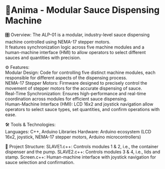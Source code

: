 # 🦾Anima - Modular Sauce Dispensing Machine  

🎛️ Overview: The ALP-01 is a modular, industry-level sauce dispensing machine controlled using NEMA-17 stepper motors.   
It features synchronization logic across five machine modules and a human-machine interface (HMI) to allow operators to select different sauces and quantities with precision.

⚙️ Features:  
Modular Design: Code for controlling five distinct machine modules, each responsible for different aspects of the dispensing process.  
NEMA-17 Stepper Motors: Firmware designed to precisely control the movement of stepper motors for the accurate dispensing of sauce.  
Real-Time Synchronization: Ensures high-performance and real-time coordination across modules for efficient sauce dispensing.  
Human-Machine Interface (HMI): LCD 16x2 and joystick navigation allow operators to select sauce types, set quantities, and confirm operations with ease.  

🛠 Tools & Technologies:  
Languages: C++, Arduino Libraries 
Hardware: Arduino ecosystem (LCD 16x2, joystick, NEMA-17 stepper motors, Arduino microcontrollers)   

📂 Project Structure:
SLAVE1.c++: Controls modules 1 & 2, i.e., the container dispenser and the pump.
SLAVE2.c++: Controls modules 3 & 4, i.e., lids and stamp.
Screen.c++: Human-machine interface with joystick navigation for sauce selection and confirmation.
